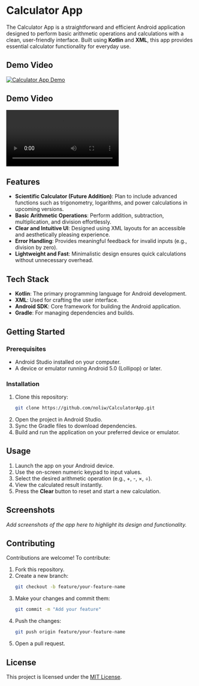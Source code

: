 # Calculator App

The Calculator App is a straightforward and efficient Android application designed to perform basic arithmetic operations and calculations with a clean, user-friendly interface. Built using **Kotlin** and **XML**, this app provides essential calculator functionality for everyday use.

## Demo Video
[![Calculator App Demo](https://imgur.com/a/iWkZGqc)](https://imgur.com/a/iWkZGqc)

## Demo Video

<video src="https://yourdomain.github.io/path-to-video.mp4" controls>
Your browser does not support the video tag.
</video>



## Features
- **Scientific Calculator (Future Addition)**: Plan to include advanced functions such as trigonometry, logarithms, and power calculations in upcoming versions.
- **Basic Arithmetic Operations**: Perform addition, subtraction, multiplication, and division effortlessly.
- **Clear and Intuitive UI**: Designed using XML layouts for an accessible and aesthetically pleasing experience.
- **Error Handling**: Provides meaningful feedback for invalid inputs (e.g., division by zero).
- **Lightweight and Fast**: Minimalistic design ensures quick calculations without unnecessary overhead.

## Tech Stack
- **Kotlin**: The primary programming language for Android development.
- **XML**: Used for crafting the user interface.
- **Android SDK**: Core framework for building the Android application.
- **Gradle**: For managing dependencies and builds.

## Getting Started

### Prerequisites
- Android Studio installed on your computer.
- A device or emulator running Android 5.0 (Lollipop) or later.

### Installation
1. Clone this repository:
   ```bash
   git clone https://github.com/noliw/CalculatorApp.git
   ```
2. Open the project in Android Studio.
3. Sync the Gradle files to download dependencies.
4. Build and run the application on your preferred device or emulator.

## Usage
1. Launch the app on your Android device.
2. Use the on-screen numeric keypad to input values.
3. Select the desired arithmetic operation (e.g., +, -, ×, ÷).
4. View the calculated result instantly.
5. Press the **Clear** button to reset and start a new calculation.

## Screenshots
_Add screenshots of the app here to highlight its design and functionality._

## Contributing
Contributions are welcome! To contribute:
1. Fork this repository.
2. Create a new branch:
   ```bash
   git checkout -b feature/your-feature-name
   ```
3. Make your changes and commit them:
   ```bash
   git commit -m "Add your feature"
   ```
4. Push the changes:
   ```bash
   git push origin feature/your-feature-name
   ```
5. Open a pull request.

## License
This project is licensed under the [MIT License](LICENSE).

